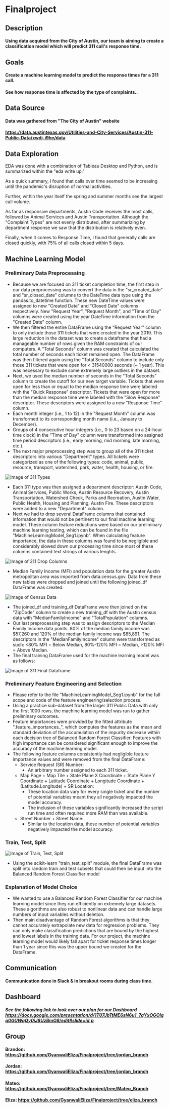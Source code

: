 # Finalproject

## Description
#### Using data acquired from the City of Austin, our team is aiming to create a classification model which will predict 311 call's response time. 

## Goals
#### Create a machine learning model to predict the response times for a 311 call.
#### See how response time is affected by the type of complaints..

## Data Source
#### Data was gathered from "The City of Austin" website
#### https://data.austintexas.gov/Utilities-and-City-Services/Austin-311-Public-Data/xwdj-i9he/data

## Data Exploration
EDA was done with a combination of Tableau Desktop and Python, and is summarized within the "eda write up." 

As a quick summary, I found that calls over time seemed to be increasing until the pandemic's disruption of normal activities. 

Further, within the year itself the spring and summer months see the largest call volume. 

As far as responsive departments, Austin Code receives the most calls, followed by Animal Services and Austin Transportation. Although the "Complaint Types" are not evenly distributed, after summarizing by department response we saw that the distribution is relatively even. 

Finally, when it comes to Response Time, I found that generally calls are closed quickly, with 75% of all calls closed within 5 days. 

## Machine Learning Model
### Preliminary Data Preprocessing
- Because we are focused on 311 ticket completion time, the first step in our data preprocessing was to convert the data in the "sr_created_date" and "sr_closed_date" columns to the DateTime data type using the pandas.to_datetime function. These new DateTime values were assigned to new "Created Date" and "Closed Date" columns respectively. New "Request Year", "Request Month", and "Time of Day" columns were created using the year DateTime information from the "Created Date" column. 
- We then filtered the entire DataFrame using the "Request Year" column to only include those 311 tickets that were created in the year 2019. This large reduction in the dataset was to create a dataframe that had a manageable number of rows given the RAM constraints of our computers. A "Total Seconds" column was created that calculated the total number of seconds each ticket remained open. The DataFrame was then filtered again using the "Total Seconds" column to include only those 311 tickets that were open for < 31540000 seconds (~ 1 year). This was necessary to exclude some extremely large outliers in the dataset. 
- Next, we used the median number of seconds in the "Total Seconds" column to create the cutoff for our new target variable. Tickets that were open for less than or equal to the median response time were labeled with the "Quick Response" descriptor. Tickets that were open for more than the median response time were labeled with the "Slow Response" descriptor. These descriptors were assigned to a new "Response Time" column. 
- Each month integer (i.e., 1 to 12) in the "Request Month" column was transformed to its corresponding month name (i.e., January to December).
- Groups of 4 consecutive hour integers (i.e., 0 to 23 based on a 24-hour time clock) in the "Time of Day" column were transformed into assigned time period descriptors (i.e., early morning, mid morning, late morning, etc.).
- The next major preprocessing step was to group all of the 311 ticket descriptors into various "Department" types. All tickets were categorized as one of the following types: code, animal, public, resource, transport, watershed, park, water, health, housing, or fire.

![Image of 311 Types](https://github.com/GyanwaliEliza/Finalproject/blob/main/311_types.png)

- Each 311 type was then assigned a department descriptor: Austin Code, Animal Services, Public Works, Austin Resource Recovery, Austin Transportation, Watershed Check, Parks and Recreation, Austin Water, Public Health, Housing and Planning, Austin Fire. These descriptors were added to a new "Department" column. 
- Next we had to drop several DataFrame columns that contained information that would not be pertinent to our final machine learning model. These column feature reductions were based on our preliminary machine learning testing, which can be found in the file "MachineLearningModel_Seg1.ipynb". When calculating feature importance, the data in these columns was found to be negligible and considerably slowed down our processing time since most of these columns contained text strings of various lenghts. 

![Image of 311 Drop Columns](https://github.com/GyanwaliEliza/Finalproject/blob/main/311_Drop_Columns.png)

- Median Family Income (MFI) and population data for the greater Austin metropolitan area was imported from data.census.gov. Data from these new tables were dropped and joined until the following joined_df DataFrame was created:

![Image of Census Data](https://github.com/GyanwaliEliza/Finalproject/blob/main/Census_Data.png)

- The joined_df and training_df DataFrame were then joined on the "ZipCode" column to create a new training_df with the Austin census data with "MedianFamilyIncome" and "TotalPopulation" columns. 
- Our last preprocessing step was to assign descriptors to the Median Family Income data points. 80% of the median family income was $57,260 and 120% of the median family income was $85,891. The descriptors in the "MedianFamilyIncome" column were transformed as such: <80% MFI = Below Median, 80%-120% MFI = Median, >120% MFI = Above Median. 
- The final training DataFrame used for the machine learning model was as follows:

![Image of 311 Final Dataframe]()

### Preliminary Feature Engineering and Selection
- Please refer to the file "MachineLearningModel_Seg1.ipynb" for the full scope and code of the feature engineering/selection process. 
- Using a practice sub-dataset from the larger 311 Public Data with only the first 1000 rows, the machine learning model was run to gather preliminary outcomes. 
- Feature importances were provided by the fitted attribute ".feature_importances_", which computes the features as the mean and standard deviation of the accumulation of the impurity decrease within each decision tree of Balanced Random Forest Classifier. Features with high importance can be considered significant enough to improve the accuracy of the machine learning model. 
- The following feature columns consistently had negligible feature importance values and were removed from the final DataFrame:
  - Service Request (SR) Number: 
    - An arbitrary number assigned to each 311 ticket.
  - Map Page + Map Tile + State Plane X Coordinate + State Plane Y Coordinate + Latitude Coordinate + Longitude Coordinate + (Latitude.Longitude) + SR Location: 
    - These location data vary for every single ticket and the number of potential variables meant they all negatively impacted the model accuracy. 
    - The inclusion of these variables significantly increased the script run time and often required more RAM than was available.
  - Street Number + Street Name:
    - Similar to the location data, these number of potential variables negatively impacted the model accuracy. 

### Train, Test, Split
![Image of Train, Test, Split](https://github.com/GyanwaliEliza/Finalproject/blob/main/Train_Test_Split.png)
- Using the scikit-learn "train_test_split" module, the final DataFrame was split into random train and test subsets that could then be input into the Balanced Random Forest Classifier model

### Explanation of Model Choice
- We wanted to use a Balanced Random Forest Classifier for our machine learning model since they run efficiently on extremely large datasets. These algorithms are also robust to nonlinear data and can handle large numbers of input variables without deletion.
- Then main disadvantage of Random Forest algorithms is that they cannot accurately extrapolate new data for regression problems. They can only make classification predictions that are bound by the highest and lowest labels in the training data. For our project, the machine learning model would likely fall apart for ticket response times longer than 1 year since this was the upper bound we created for the DataFrame.    

## Communication
#### Communication done in Slack & in breakout rooms during class time. 

## Dashboard

##### See the following link to look over our plan for our Dashboard https://docs.google.com/presentation/d/1T07JbTtME6sN6u1_7qYxOGOlqq0GUWqQy0iJ8UzBmO8/edit#slide=id.p

## Group
#### Brandon: https://github.com/GyanwaliEliza/Finalproject/tree/jordan_branch
#### Jordan: https://github.com/GyanwaliEliza/Finalproject/tree/jordan_branch
#### Mateo: https://github.com/GyanwaliEliza/Finalproject/tree/Mateo_Branch
#### Eliza: https://github.com/GyanwaliEliza/Finalproject/tree/eliza_branch
